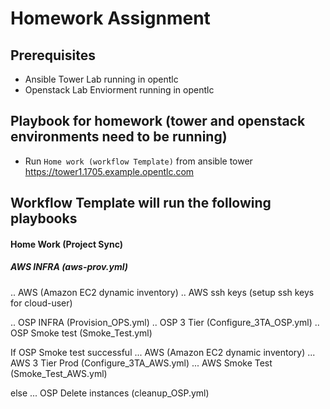 # Homework Assignment

## Prerequisites 

* Ansible Tower Lab running in opentlc 
* Openstack Lab Enviorment running in opentlc 


## Playbook for homework (tower and openstack environments need to be running)

* Run `Home work (workflow Template)` from ansible tower https://tower1.1705.example.opentlc.com

## Workflow Template will run the following playbooks

#### Home Work (Project Sync) 
##### AWS INFRA (aws-prov.yml)
.. AWS (Amazon EC2 dynamic inventory)
.. AWS ssh keys (setup ssh keys for cloud-user)

.. OSP INFRA (Provision_OPS.yml) 
.. OSP 3 Tier (Configure_3TA_OSP.yml)
.. OSP Smoke test (Smoke_Test.yml)

If OSP Smoke test successful
... AWS (Amazon EC2 dynamic inventory)
... AWS 3 Tier Prod (Configure_3TA_AWS.yml)
... AWS Smoke Test (Smoke_Test_AWS.yml)

else
... OSP Delete instances (cleanup_OSP.yml)
